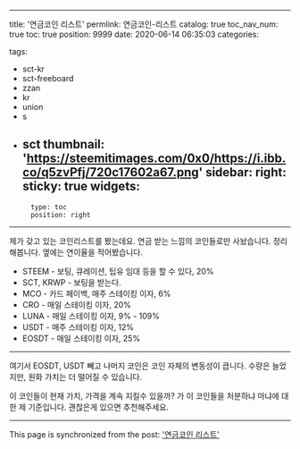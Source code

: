 
---
title: '연금코인 리스트'
permlink: 연금코인-리스트
catalog: true
toc_nav_num: true
toc: true
position: 9999
date: 2020-06-14 06:35:03
categories:

tags:
- sct-kr
- sct-freeboard
- zzan
- kr
- union
- s
- sct
thumbnail: 'https://steemitimages.com/0x0/https://i.ibb.co/q5zvPfj/720c17602a67.png'
sidebar:
    right:
        sticky: true
widgets:
    -
        type: toc
        position: right
---


제가 갖고 있는 코인리스트를 봤는데요.
연금 받는 느낌의 코인들로만 사놨습니다.
정리해봅니다. 옆에는 연이율을 적어봤습니다.

* STEEM - 보팅, 큐레이션, 팁유 임대 등을 할 수 있다, 20%
* SCT, KRWP - 보팅을 받는다.
* MCO - 카드 페이백, 매주 스테이킹 이자, 6%
* CRO - 매일 스테이킹 이자, 20%
* LUNA - 매일 스테이킹 이자, 9% - 109%
* USDT - 매주 스테이킹 이자, 12%
* EOSDT - 매일 스테이킹 이자, 25%

---

여기서 EOSDT, USDT 빼고 나머지 코인은
코인 자체의 변동성이 큽니다. 
수량은 늘었지만, 원화 가치는 더 떨어질 수 있습니다.

이 코인들이 현재 가치, 가격을 계속 지킬수 있을까? 가 
이 코인들을 처분하냐 마냐에 대한 제 기준입니다.
괜찮은게 있으면 추천해주세요.

- - -

This page is synchronized from the post: ['연금코인 리스트'](https://steempeak.com/@jacobyu/5z11um)
